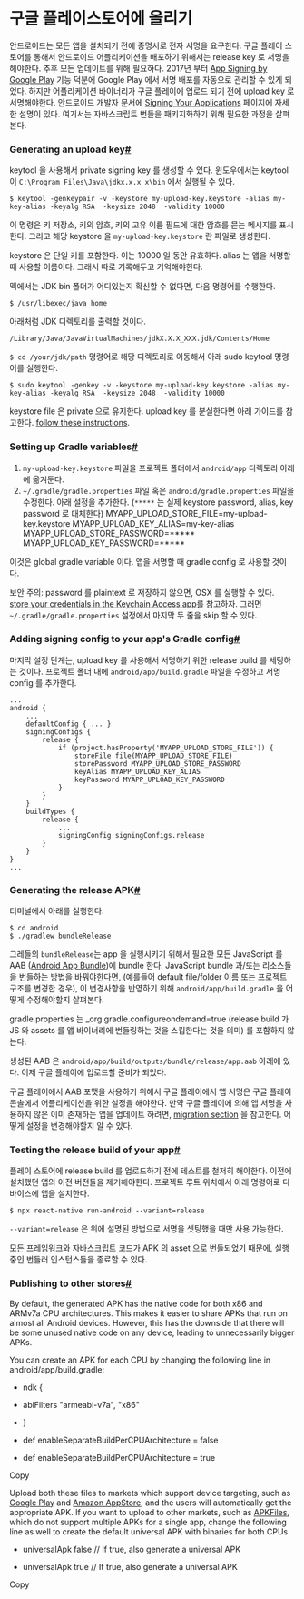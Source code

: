 # 구글 플레이스토어에 올리기

안드로이드는 모든 앱을 설치되기 전에 증명서로 전자 서명을 요구한다. 구글 플레이 스토어를 통해서 안드로이드 어플리케이션을 배포하기 위해서는 release key 로 서명을 해야한다. 추후 모든 업데이트를 위해 필요하다. 2017년 부터  [App Signing by Google Play](https://developer.android.com/studio/publish/app-signing#app-signing-google-play)  기능 덕분에 Google Play 에서 서명 배포를 자동으로 관리할 수 있게 되었다. 하지만 어플리케이션 바이너리가 구글 플레이에 업로드 되기 전에 upload key 로 서명해야한다. 
안드로이드 개발자 문서에  [Signing Your Applications](https://developer.android.com/tools/publishing/app-signing.html) 페이지에 자세한 설명이 있다. 여기서는 자바스크립트 번들을 패키지화하기 위해 필요한 과정을 살펴본다.

### Generating an upload key[#](https://reactnative.dev/docs/getting-started#generating-an-upload-key "Direct link to heading")

keytool 을 사용해서 private signing key 를 생성할 수 있다. 윈도우에서는 keytool 이 `C:\Program Files\Java\jdkx.x.x_x\bin` 에서 실행될 수 있다. 

```
$ keytool -genkeypair -v -keystore my-upload-key.keystore -alias my-key-alias -keyalg RSA  -keysize 2048  -validity 10000
```
이 명령은 키 저장소, 키의 암호, 키의 고유 이름 필드에 대한 암호를 묻는 메시지를 표시한다. 그리고 해당 keystore 을   `my-upload-key.keystore` 란 파일로 생성한다.

keystore 은 단일 키를 포함한다. 이는 10000 일 동안 유효하다. alias 는 앱을 서명할 때 사용할 이름이다. 그래서 따로 기록해두고 기억해야한다.

맥에서는 JDK bin 폴더가 어디있는지 확신할 수 없다면, 다음 명령어를 수행한다.

```
$ /usr/libexec/java_home
```
아래처럼 JDK 디렉토리를 출력할 것이다. 

```
/Library/Java/JavaVirtualMachines/jdkX.X.X_XXX.jdk/Contents/Home
```

`$ cd /your/jdk/path` 명령어로 해당 디렉토리로 이동해서 아래 sudo keytool 명령어를 실행한다. 

```
$ sudo keytool -genkey -v -keystore my-upload-key.keystore -alias my-key-alias -keyalg RSA  -keysize 2048  -validity 10000
```
keystore file 은 private 으로 유지한다. upload key 를 분실한다면 아래 가이드를 참고한다.
[follow these instructions](https://support.google.com/googleplay/android-developer/answer/7384423#reset).


### Setting up Gradle variables[#](https://reactnative.dev/docs/getting-started#setting-up-gradle-variables "Direct link to heading")

1. `my-upload-key.keystore` 파일을 프로젝트 폴더에서 `android/app` 디렉토리 아래에 옮겨둔다.
2. `~/.gradle/gradle.properties` 파일 혹은 `android/gradle.properties` 파일을 수정한다. 아래 설정을 추가한다. (`*****` 는 실제 keystore password, alias, key password 로 대체한다)
MYAPP_UPLOAD_STORE_FILE=my-upload-key.keystore
MYAPP_UPLOAD_KEY_ALIAS=my-key-alias
MYAPP_UPLOAD_STORE_PASSWORD=*****
MYAPP_UPLOAD_KEY_PASSWORD=*****

이것은 global gradle variable 이다. 앱을 서명할 때 gradle config 로 사용할 것이다. 

보안 주의: password 를 plaintext 로 저장하지 않으면, OSX 를 실행할 수 있다.  [store your credentials in the Keychain Access app](https://pilloxa.gitlab.io/posts/safer-passwords-in-gradle/)를 참고하자. 그러면 `~/.gradle/gradle.properties` 설정에서 마지막 두 줄을 skip 할 수 있다. 

### Adding signing config to your app's Gradle config[#](https://reactnative.dev/docs/getting-started#adding-signing-config-to-your-apps-gradle-config "Direct link to heading")

마지막 설정 단계는, upload key 를 사용해서 서명하기 위한 release build 를 세팅하는 것이다.
프로젝트 폴더 내에 `android/app/build.gradle` 파일을 수정하고 서명 config 를 추가한다.

```
...
android {
    ...
    defaultConfig { ... }
    signingConfigs {
        release {
            if (project.hasProperty('MYAPP_UPLOAD_STORE_FILE')) {
                storeFile file(MYAPP_UPLOAD_STORE_FILE)
                storePassword MYAPP_UPLOAD_STORE_PASSWORD
                keyAlias MYAPP_UPLOAD_KEY_ALIAS
                keyPassword MYAPP_UPLOAD_KEY_PASSWORD
            }
        }
    }
    buildTypes {
        release {
            ...
            signingConfig signingConfigs.release
        }
    }
}
...
```

### Generating the release APK[#](https://reactnative.dev/docs/getting-started#generating-the-release-apk "Direct link to heading")

터미널에서 아래를 실행한다.
```
$ cd android
$ ./gradlew bundleRelease
```
그레들의 `bundleRelease`는 app 을 실행시키기 위해서 필요한 모든 JavaScript 를 AAB ([Android App Bundle](https://developer.android.com/guide/app-bundle))에 bundle 한다. JavaScript bundle 과/또는 리소스들을 번들하는 방법을 바꿔야한다면, (예를들어 default file/folder 이름 또는 프로젝트 구조를 변경한 경우), 이 변경사항을 반영하기 위해 `android/app/build.gradle` 을 어떻게 수정해야할지 살펴본다.

gradle.properties 는 _org.gradle.configureondemand=true (release build 가 JS 와 assets 를 앱 바이너리에 번들링하는 것을 스킵한다는 것을 의미) 를 포함하지 않는다. 

생성된 AAB 은 `android/app/build/outputs/bundle/release/app.aab` 아래에 있다. 이제 구글 플레이에 업로드할 준비가 되었다.

구글 플레이에서 AAB 포맷을 사용하기 위해서 구글 플레이에서 앱 서명은 구글 플레이 콘솔에서 어플리케이션을 위한 설정을 해야한다. 만약 구글 플레이에 의해 앱 서명을 사용하지 않은 이미 존재하는 앱을 업데이트 하려면,  [migration section](https://reactnative.dev/docs/getting-started#migrating-old-android-react-native-apps-to-use-app-signing-by-google-play)  을 참고한다. 어떻게 설정을 변경해야할지 알 수 있다. 

### Testing the release build of your app[#](https://reactnative.dev/docs/getting-started#testing-the-release-build-of-your-app "Direct link to heading")

플레이 스토어에 release build 를 업로드하기 전에 테스트를 철저히 해야한다. 이전에 설치했던 앱의 이전 버전들을 제거해야한다. 프로젝트 루트 위치에서 아래 명령어로 디바이스에 앱을 설치한다.
```
$ npx react-native run-android --variant=release
```
 `--variant=release` 은 위에 설명된 방법으로 서명을 셋팅했을 때만 사용 가능한다. 

모든 프레임워크와 자바스크립트 코드가 APK 의 asset 으로 번들되었기 때문에, 실행중인 번들러 인스턴스들을 종료할 수 있다. 

### Publishing to other stores[#](https://reactnative.dev/docs/getting-started#publishing-to-other-stores "Direct link to heading")


By default, the generated APK has the native code for both x86 and ARMv7a CPU architectures. This makes it easier to share APKs that run on almost all Android devices. However, this has the downside that there will be some unused native code on any device, leading to unnecessarily bigger APKs.

You can create an APK for each CPU by changing the following line in android/app/build.gradle:

- ndk {

- abiFilters "armeabi-v7a", "x86"

- }

- def enableSeparateBuildPerCPUArchitecture = false

+ def enableSeparateBuildPerCPUArchitecture = true

Copy

Upload both these files to markets which support device targeting, such as  [Google Play](https://developer.android.com/google/play/publishing/multiple-apks.html)  and  [Amazon AppStore](https://developer.amazon.com/docs/app-submission/device-filtering-and-compatibility.html), and the users will automatically get the appropriate APK. If you want to upload to other markets, such as  [APKFiles](https://www.apkfiles.com/), which do not support multiple APKs for a single app, change the following line as well to create the default universal APK with binaries for both CPUs.

- universalApk false // If true, also generate a universal APK

+ universalApk true // If true, also generate a universal APK

Copy
<!--stackedit_data:
eyJoaXN0b3J5IjpbMTY2NTM4MzY4OCwtMTY5NzAxMzI4OSwxND
AzMjM0NDQxLC0yMDE2MzU1NDI3LDMyMzAxNDEzNywtMzE5Njc1
MzkwLC0xMjM1MDkzNTc4LDczMDk5ODExNl19
-->